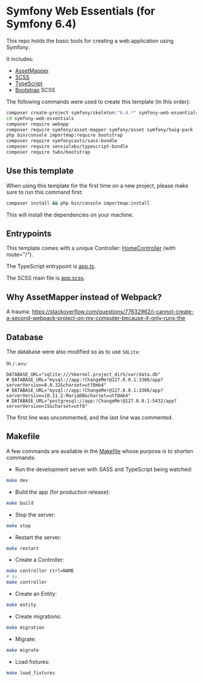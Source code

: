 # Symfony Web Essentials (for Symfony 6.4)

This repo holds the basic tools for creating a web application using Symfony.

It includes:

- [AssetMapper](https://symfony.com/doc/current/frontend/asset_mapper.html)
- [SCSS](https://symfony.com/bundles/SassBundle/current/index.html)
- [TypeScript](https://github.com/sensiolabs/AssetMapperTypeScriptBundle)
- [Bootstrap](https://getbootstrap.com/) SCSS

The following commands were used to create this template (in this order):

```bash
composer create-project symfony/skeleton:"6.4.*" symfony-web-essentials
cd symfony-web-essentials
composer require webapp
composer require symfony/asset-mapper symfony/asset symfony/twig-pack
php bin/console importmap:require bootstrap
composer require symfonycasts/sass-bundle
composer require sensiolabs/typescript-bundle
composer require twbs/bootstrap
```

## Use this template

When using this template for the first time on a new project, please make sure to run this command first:

```bash
composer install && php bin/console importmap:install
```

This will install the dependencies on your machine.

## Entrypoints

This template comes with a unique Controller: [HomeController](/src/Controller/HomeController.php) (with route="/").

The TypeScript entrypoint is [app.ts](/assets/typescript/app.ts).

The SCSS main file is [app.scss](/assets/styles/app.scss).

## Why AssetMapper instead of Webpack?

A trauma: https://stackoverflow.com/questions/77632962/i-cannot-create-a-second-webpack-project-on-my-computer-because-it-only-runs-the

## Database

The database were also modified so as to use `SQLite`:

In `/.env`:

```
DATABASE_URL="sqlite:///%kernel.project_dir%/var/data.db"
# DATABASE_URL="mysql://app:!ChangeMe!@127.0.0.1:3306/app?serverVersion=8.0.32&charset=utf8mb4"
# DATABASE_URL="mysql://app:!ChangeMe!@127.0.0.1:3306/app?serverVersion=10.11.2-MariaDB&charset=utf8mb4"
# DATABASE_URL="postgresql://app:!ChangeMe!@127.0.0.1:5432/app?serverVersion=15&charset=utf8"
```

The first line was uncommented, and the last line was commented.

## Makefile

A few commands are available in the [Makefile](./Makefile) whose purpose is to shorten commands:

- Run the development server with SASS and TypeScript being watched:

```bash
make dev
```

- Build the app (for production release):

```bash
make build
```

- Stop the server:

```bash
make stop
```

- Restart the server:

```bash
make restart
```

- Create a Controller:

```bash
make controller ctrl=NAME
# ou 
make controller
```

- Create an Entity:

```bash
make entity
```

- Create migrations:

```bash
make migration
```

- Migrate:

```bash
make migrate
```

- Load fixtures:

```bash
make load_fixtures
```
